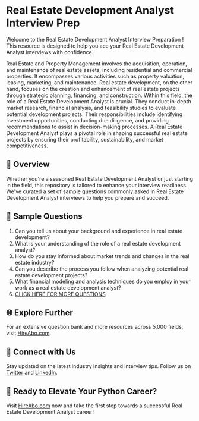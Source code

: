 # Real Estate Development Analyst Interview Prep

Welcome to the Real Estate Development Analyst Interview Preparation ! This resource is designed to help you ace your Real Estate Development Analyst interviews with confidence.

Real Estate and Property Management involves the acquisition, operation, and maintenance of real estate assets, including residential and commercial properties. It encompasses various activities such as property valuation, leasing, marketing, and maintenance. Real estate development, on the other hand, focuses on the creation and enhancement of real estate projects through strategic planning, financing, and construction. Within this field, the role of a Real Estate Development Analyst is crucial. They conduct in-depth market research, financial analysis, and feasibility studies to evaluate potential development projects. Their responsibilities include identifying investment opportunities, conducting due diligence, and providing recommendations to assist in decision-making processes. A Real Estate Development Analyst plays a pivotal role in shaping successful real estate projects by ensuring their profitability, sustainability, and market competitiveness.

## 🚀 Overview

Whether you're a seasoned Real Estate Development Analyst or just starting in the field, this repository is tailored to enhance your interview readiness. We've curated a set of sample questions commonly asked in Real Estate Development Analyst interviews to help you prepare and succeed.

## 📝 Sample Questions

1. Can you tell us about your background and experience in real estate development?
2. What is your understanding of the role of a real estate development analyst?
3. How do you stay informed about market trends and changes in the real estate industry?
4. Can you describe the process you follow when analyzing potential real estate development projects?
5. What financial modeling and analysis techniques do you employ in your work as a real estate development analyst?
6. [CLICK HERE FOR MORE QUESTIONS](https://hireabo.com/job/21_3_4/Real%20Estate%20Development%20Analyst)

## 🌐 Explore Further

For an extensive question bank and more resources across 5,000 fields, visit [HireAbo.com](https://www.hireabo.com).

## 📱 Connect with Us

Stay updated on the latest industry insights and interview tips. Follow us on [Twitter](https://twitter.com/hireabo) and [LinkedIn](https://www.linkedin.com/in/hire-abo-3609972a8/).

## 🚀 Ready to Elevate Your Python Career?

Visit [HireAbo.com](https://www.hireabo.com) now and take the first step towards a successful Real Estate Development Analyst career!